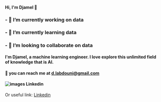 #### Hi, I'm Djamel 👋

### - 🔭 I’m currently working on data
### - 🌱 I’m currently learning data
### - 👯 I’m looking to collaborate on data

#### I'm Djamel, a machine learning engineer. I love explore this unlimited field of knowledge that is AI.

#### 📧 you can reach me at d.labdouni@gmail.com

#### ![images Linkedin](![LinkedIn-Logo-2-1536x1152])
   Or useful link: [Linkedin](https://www.linkedin.com/in/djamel-labdouni-024636251/)
